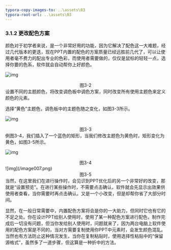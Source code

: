 ```yaml
---
typora-copy-images-to: ..\assets\03
typora-root-url: ..\assets\03
---
```


### 3.1.2  更改配色方案

颜色对于初学者来说，是一个非常好用的功能，因为它解决了配色这一大难题，经过几代版本的更迭，现在PPT内置的配色的方案质量已经远胜前几代了，可以让使用者毫不费力的配出专业的色彩，而使用者需要做的，仅仅是鼠标的轻轻一点，选择你要的色系，软件就会自动帮你上好颜色。

![img](/image003.png)

<center>图3-2</center>
设置不同的主题颜色，将改变调色板中调色方案，同时改变所有使用主题色来定义颜色的元素。

选择“黄色”主题色，调色板中的主题色随之变化，如图3-3所示。

![img](/image005.jpg)

<center>图3-3</center>
例图3-4，我们插入了一个蓝色的矩形，当我们修改主题色为黄色时，矩形变化为黄色，如图3-5所示。

![img](/image006.png)

<center>图3-4</center>
![img](/image007.png)

<center>图3-5</center>
当然，在这里我们在进行操作时，会见识到PPT优化后的另一个非常好的改变，那就是“设置预览”。在进行某些操作时，不需要点击确认，软件就会先显示出效果供使用者查看，当你需要时再点击确认。又是一个小改变，但是却帮你省了大部分时间。

显然，在一般日常需要中，内置配色方案将会是你的一大助力，但同时它也有它的不足之处。你在设计PPT给别人使用时，使用了某一种配色方案进行配色，制作完成后一切没有问题，但当你发给别人使用时，问题就来了，因为两台电脑上软件使用的配色方案是不同的，当对方需要复制使用你PPT中元素时，会发生颜色混乱。当然也有方法防止这种情况发生，当你在复制粘贴时，使用选择性粘贴中的“保留源格式”，虽然多了一道步骤，但这算是一种折中的方法。

